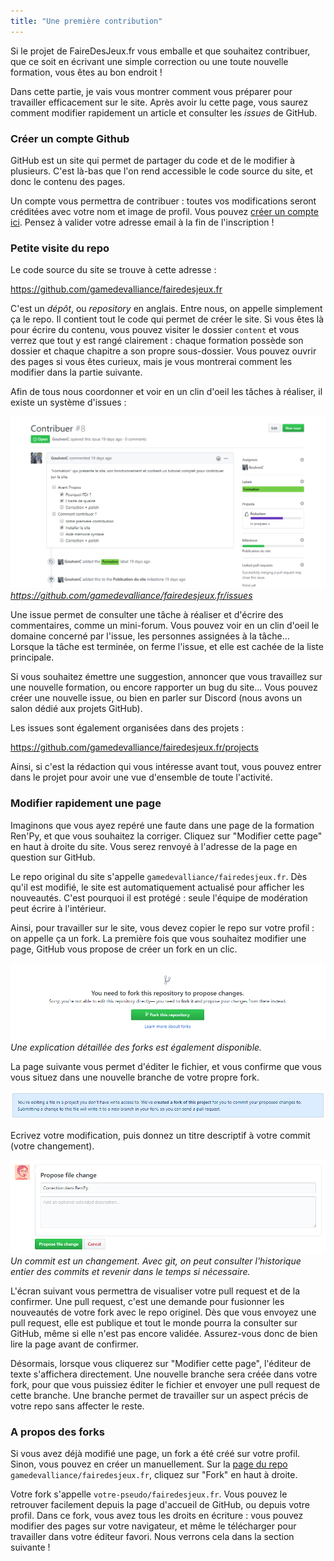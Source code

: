 ```yaml
---
title: "Une première contribution"
---
```


Si le projet de FaireDesJeux.fr vous emballe et que souhaitez contribuer, que ce soit en écrivant une simple correction ou une toute nouvelle formation, vous êtes au bon endroit !

Dans cette partie, je vais vous montrer comment vous préparer pour travailler efficacement sur le site. Après avoir lu cette page, vous saurez comment modifier rapidement un article et consulter les *issues* de GitHub.

### Créer un compte Github

GitHub est un site qui permet de partager du code et de le modifier à plusieurs. C'est là-bas que l'on rend accessible le code source du site, et donc le contenu des pages.

Un compte vous permettra de contribuer : toutes vos modifications seront créditées avec votre nom et image de profil. Vous pouvez [créer un compte ici](https://github.com/join). Pensez à valider votre adresse email à la fin de l'inscription !

### Petite visite du repo

Le code source du site se trouve à cette adresse :

https://github.com/gamedevalliance/fairedesjeux.fr

C'est un *dépôt*, ou *repository* en anglais. Entre nous, on appelle simplement ça le repo. Il contient tout le code qui permet de créer le site. Si vous êtes là pour écrire du contenu, vous pouvez visiter le dossier `content` et vous verrez que tout y est rangé clairement : chaque formation possède son dossier et chaque chapitre a son propre sous-dossier. Vous pouvez ouvrir des pages si vous êtes curieux, mais je vous montrerai comment les modifier dans la partie suivante.

Afin de tous nous coordonner et voir en un clin d'oeil les tâches à réaliser, il existe un système d'issues :

![Issue sur GitHub](./issue.png)
*https://github.com/gamedevalliance/fairedesjeux.fr/issues*

Une issue permet de consulter une tâche à réaliser et d'écrire des commentaires, comme un mini-forum. Vous pouvez voir en un clin d'oeil le domaine concerné par l'issue, les personnes assignées à la tâche... Lorsque la tâche est terminée, on ferme l'issue, et elle est cachée de la liste principale.

Si vous souhaitez émettre une suggestion, annoncer que vous travaillez sur une nouvelle formation, ou encore rapporter un bug du site... Vous pouvez créer une nouvelle issue, ou bien en parler sur Discord (nous avons un salon dédié aux projets GitHub).

Les issues sont également organisées dans des projets :

https://github.com/gamedevalliance/fairedesjeux.fr/projects

Ainsi, si c'est la rédaction qui vous intéresse avant tout, vous pouvez entrer dans le projet pour avoir une vue d'ensemble de toute l'activité.

### Modifier rapidement une page

Imaginons que vous ayez repéré une faute dans une page de la formation Ren'Py, et que vous souhaitez la corriger. Cliquez sur "Modifier cette page" en haut à droite du site. Vous serez renvoyé à l'adresse de la page en question sur GitHub.

Le repo original du site s'appelle `gamedevalliance/fairedesjeux.fr`. Dès qu'il est modifié, le site est automatiquement actualisé pour afficher les nouveautés. C'est pourquoi il est protégé : seule l'équipe de modération peut écrire à l'intérieur.

Ainsi, pour travailler sur le site, vous devez copier le repo sur votre profil : on appelle ça un fork. La première fois que vous souhaitez modifier une page, GitHub vous propose de créer un fork en un clic.

![](./bouton-creer-fork.png)
*Une explication détaillée des forks est également disponible.*

La page suivante vous permet d'éditer le fichier, et vous confirme que vous vous situez dans une nouvelle branche de votre propre fork.

![](./message-fork-automatique.png)

Ecrivez votre modification, puis donnez un titre descriptif à votre commit (votre changement).

![](./propose-file-changes.png)
*Un commit est un changement. Avec git, on peut consulter l'historique entier des commits et revenir dans le temps si nécessaire.*

L'écran suivant vous permettra de visualiser votre pull request et de la confirmer. Une pull request, c'est une demande pour fusionner les nouveautés de votre fork avec le repo originel. Dès que vous envoyez une pull request, elle est publique et tout le monde pourra la consulter sur GitHub, même si elle n'est pas encore validée. Assurez-vous donc de bien lire la page avant de confirmer.

Désormais, lorsque vous cliquerez sur "Modifier cette page", l'éditeur de texte s'affichera directement. Une nouvelle branche sera créée dans votre fork, pour que vous puissiez éditer le fichier et envoyer une pull request de cette branche. Une branche permet de travailler sur un aspect précis de votre repo sans affecter le reste.

### A propos des forks

Si vous avez déjà modifié une page, un fork a été créé sur votre profil. Sinon, vous pouvez en créer un manuellement. Sur la [page du repo](https://github.com/gamedevalliance/fairedesjeux.fr) `gamedevalliance/fairedesjeux.fr`, cliquez sur "Fork" en haut à droite.

Votre fork s'appelle `votre-pseudo/fairedesjeux.fr`. Vous pouvez le retrouver facilement depuis la page d'accueil de GitHub, ou depuis votre profil. Dans ce fork, vous avez tous les droits en écriture : vous pouvez modifier des pages sur votre navigateur, et même le télécharger pour travailler dans votre éditeur favori. Nous verrons cela dans la section suivante !
